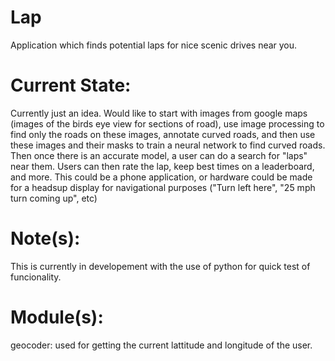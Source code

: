 # Lap
Application which finds potential laps for nice scenic drives near you. 

# Current State:
Currently just an idea. Would like to start with images from google maps (images of the birds eye view for sections of road), use image processing to find only the roads on these images, annotate curved roads, and then use these images and their masks to train a neural network to find curved roads. Then once there is an accurate model, a user can do a search for "laps" near them. Users can then rate the lap, keep best times on a leaderboard, and more. This could be a phone application, or hardware could be made for a headsup display for navigational purposes ("Turn left here", "25 mph turn coming up", etc)

# Note(s):
This is currently in developement with the use of python for quick test of funcionality.

# Module(s):
geocoder: used for getting the current lattitude and longitude of the user.
